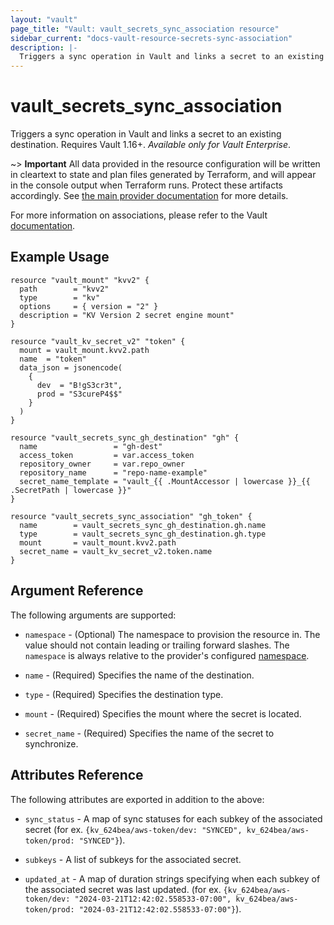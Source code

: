 ```yaml
---
layout: "vault"
page_title: "Vault: vault_secrets_sync_association resource"
sidebar_current: "docs-vault-resource-secrets-sync-association"
description: |-
  Triggers a sync operation in Vault and links a secret to an existing destination
---
```


# vault\_secrets\_sync\_association

Triggers a sync operation in Vault and links a secret to an existing destination.
Requires Vault 1.16+. *Available only for Vault Enterprise*.

~> **Important** All data provided in the resource configuration will be
written in cleartext to state and plan files generated by Terraform, and
will appear in the console output when Terraform runs. Protect these
artifacts accordingly. See
[the main provider documentation](../index.html)
for more details.

For more information on associations, please refer to the Vault
[documentation](https://developer.hashicorp.com/vault/docs/sync#associations).

## Example Usage

```hcl
resource "vault_mount" "kvv2" {
  path        = "kvv2"
  type        = "kv"
  options     = { version = "2" }
  description = "KV Version 2 secret engine mount"
}

resource "vault_kv_secret_v2" "token" {
  mount = vault_mount.kvv2.path
  name  = "token"
  data_json = jsonencode(
    {
      dev  = "B!gS3cr3t",
      prod = "S3cureP4$$"
    }
  )
}

resource "vault_secrets_sync_gh_destination" "gh" {
  name                 = "gh-dest"
  access_token         = var.access_token
  repository_owner     = var.repo_owner
  repository_name      = "repo-name-example"
  secret_name_template = "vault_{{ .MountAccessor | lowercase }}_{{ .SecretPath | lowercase }}"
}

resource "vault_secrets_sync_association" "gh_token" {
  name        = vault_secrets_sync_gh_destination.gh.name
  type        = vault_secrets_sync_gh_destination.gh.type
  mount       = vault_mount.kvv2.path
  secret_name = vault_kv_secret_v2.token.name
}
```

## Argument Reference

The following arguments are supported:

* `namespace` - (Optional) The namespace to provision the resource in.
  The value should not contain leading or trailing forward slashes.
  The `namespace` is always relative to the provider's configured [namespace](/docs/providers/vault/index.html#namespace).

* `name` - (Required) Specifies the name of the destination.

* `type` - (Required) Specifies the destination type.

* `mount` - (Required) Specifies the mount where the secret is located.

* `secret_name` - (Required) Specifies the name of the secret to synchronize.

## Attributes Reference

The following attributes are exported in addition to the above:

* `sync_status` - A map of sync statuses for each subkey of the associated secret
  (for ex. `{kv_624bea/aws-token/dev: "SYNCED", kv_624bea/aws-token/prod: "SYNCED"}`).

* `subkeys` - A list of subkeys for the associated secret.

* `updated_at` - A map of duration strings specifying when each subkey of the associated
  secret was last updated.
  (for ex.
  `{kv_624bea/aws-token/dev: "2024-03-21T12:42:02.558533-07:00",
  kv_624bea/aws-token/prod: "2024-03-21T12:42:02.558533-07:00"}`).
